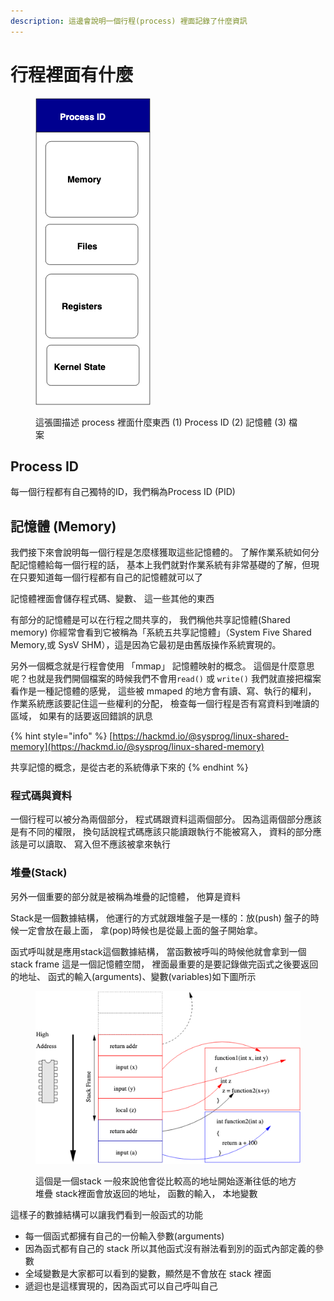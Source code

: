 ```yaml
---
description: 這邊會說明一個行程(process) 裡面記錄了什麼資訊
---
```


# 行程裡面有什麼

<figure><img src="../.gitbook/assets/image (5).png" alt=""><figcaption><p>這張圖描述 process 裡面什麼東西 (1) Process ID (2) 記憶體 (3) 檔案 </p></figcaption></figure>



## Process ID

每一個行程都有自己獨特的ID，我們稱為Process ID (PID)

## 記憶體 (Memory)

我們接下來會說明每一個行程是怎麼樣獲取這些記憶體的。 了解作業系統如何分配記憶體給每一個行程的話， 基本上我們就對作業系統有非常基礎的了解，但現在只要知道每一個行程都有自己的記憶體就可以了

記憶體裡面會儲存程式碼、變數、 這一些其他的東西

有部分的記憶體是可以在行程之間共享的， 我們稱他共享記憶體(Shared memory) 你經常會看到它被稱為「系統五共享記憶體」（System Five Shared Memory,或 SysV SHM），這是因為它最初是由舊版操作系統實現的。

另外一個概念就是行程會使用 「mmap」  記憶體映射的概念。 這個是什麼意思呢？也就是我們開個檔案的時候我們不會用`read()` 或 `write()` 我們就直接把檔案看作是一種記憶體的感覺， 這些被 mmaped 的地方會有讀、寫、執行的權利， 作業系統應該要記住這一些權利的分配， 檢查每一個行程是否有寫資料到唯讀的區域， 如果有的話要返回錯誤的訊息

{% hint style="info" %}
[https://hackmd.io/@sysprog/linux-shared-memory](https://hackmd.io/@sysprog/linux-shared-memory)

共享記憶的概念，是從古老的系統傳承下來的
{% endhint %}

### 程式碼與資料

一個行程可以被分為兩個部分， 程式碼跟資料這兩個部分。 因為這兩個部分應該是有不同的權限， 換句話說程式碼應該只能讀跟執行不能被寫入， 資料的部分應該是可以讀取、 寫入但不應該被拿來執行

### 堆疊(Stack)

另外一個重要的部分就是被稱為堆疊的記憶體， 他算是資料

Stack是一個數據結構， 他運行的方式就跟堆盤子是一樣的：放(push) 盤子的時候一定會放在最上面， 拿(pop)時候也是從最上面的盤子開始拿。

函式呼叫就是應用stack這個數據結構， 當函數被呼叫的時候他就會拿到一個 stack frame 這是一個記憶體空間， 裡面最重要的是要記錄做完函式之後要返回的地址、 函式的輸入(arguments)、變數(variables)如下圖所示

<figure><img src="../.gitbook/assets/image (6).png" alt=""><figcaption><p>這個是一個stack 一般來說他會從比較高的地址開始逐漸往低的地方堆疊 stack裡面會放返回的地址， 函數的輸入， 本地變數</p></figcaption></figure>

這樣子的數據結構可以讓我們看到一般函式的功能

* 每一個函式都擁有自己的一份輸入參數(arguments)
* 因為函式都有自己的 stack 所以其他函式沒有辦法看到別的函式內部定義的參數
* 全域變數是大家都可以看到的變數，顯然是不會放在 stack 裡面
* 遞迴也是這樣實現的，因為函式可以自己呼叫自己










